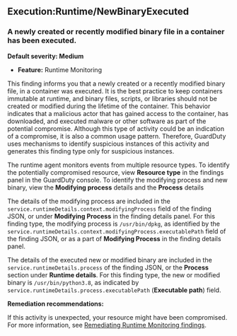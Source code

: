 Execution:Runtime/NewBinaryExecuted
-----------------------------------


### A newly created or recently modified binary file in a container has been executed.


**Default severity: Medium**


 * **Feature:** Runtime Monitoring

This finding informs you that a newly created or a recently modified binary file, in a container was executed. It is the best practice to keep containers immutable at runtime, and binary files, scripts, or libraries should not be created or modified during the lifetime of the container. This behavior indicates that a malicious actor that has gained access to the container, has downloaded, and executed malware or other software as part of the potential compromise. Although this type of activity could be an indication of a compromise, it is also a common usage pattern. Therefore, GuardDuty uses mechanisms to identify suspicious instances of this activity and generates this finding type only for suspicious instances.


The runtime agent monitors events from multiple resource types. To identify the potentially compromised resource, view **Resource type** in the findings panel in the GuardDuty console. To identify the modifying process and new binary, view the **Modifying process** details and the **Process** details


The details of the modifying process are included in the `service.runtimeDetails.context.modifyingProcess` field of the finding JSON, or under **Modifying Process** in the finding details panel. For this finding type, the modifying process is `/usr/bin/dpkg`, as identified by the `service.runtimeDetails.context.modifyingProcess.executablePath` field of the finding JSON, or as a part of **Modifying Process** in the finding details panel.


The details of the executed new or modified binary are included in the `service.runtimeDetails.process` of the finding JSON, or the **Process** section under **Runtime details**. For this finding type, the new or modified binary is `/usr/bin/python3.8`, as indicated by `service.runtimeDetails.process.executablePath` (**Executable path**) field.


**Remediation recommendations:**


If this activity is unexpected, your resource might have been compromised. For more information, see [Remediating Runtime Monitoring findings](https://docs.aws.amazon.com/guardduty/latest/ug/guardduty-remediate-runtime-monitoring.html).

